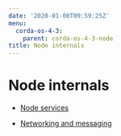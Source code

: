 ```yaml
---
date: '2020-01-08T09:59:25Z'
menu:
  corda-os-4-3:
    parent: corda-os-4-3-node
title: Node internals
---
```



# Node internals


* [Node services](node-services.md)

* [Networking and messaging](messaging.md)



